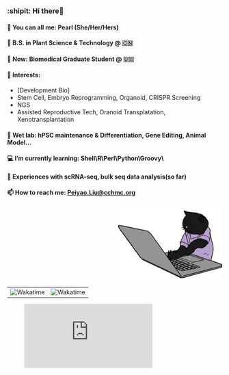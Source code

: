 ### :shipit: Hi there👋
#### 🎤 You can all me: Pearl (She/Her/Hers)
#### 🌱 B.S. in Plant Science & Technology @ 🇨🇳
#### 🧫 Now: Biomedical Graduate Student @ 🇺🇸
#### 🌟 Interests: 
  - [Development Bio]
  - Stem Cell, Embryo Reprogramming, Organoid, CRISPR Screening
  - NGS
  - Assisted Reproductive Tech, Oranoid Transplatation, Xenotransplantation
#### 🥼 Wet lab: hPSC maintenance & Differentiation, Gene Editing, Animal Model...
#### 💻 I’m currently learning: Shell\R\Perl\Python\Groovy\
#### 🧬 Experiences with scRNA-seq, bulk seq data analysis(so far)
#### 📫 How to reach me: Peiyao.Liu@cchmc.org
<p align="right">
  <img src="https://github.com/dongyuanwai/readme-become-better/blob/main/images/catcoding.gif" alt="coding cat" width="250">
</p>

<!--START_SECTION:waka-->
<!-- Wakatime Graph-->
<table>
  <tr>
    <td><img src="https://wakatime.com/share/@975fa60e-1225-40f6-bebf-7151c9463843/1b0bc249-2919-4e2b-ac50-931fa6767c71.svg" width="500" alt="Wakatime"/></td>
    <td><img src="https://wakatime.com/share/@975fa60e-1225-40f6-bebf-7151c9463843/cd8b31b4-11de-428b-a38f-ed34650f6b28.svg" width="500" alt="Wakatime"/></td>
  </tr>
</table>

</div>
<!--END_SECTION:waka-->
<figure><embed src="https://wakatime.com/share/@975fa60e-1225-40f6-bebf-7151c9463843/445b76f9-b818-4b1b-828c-50a23145e756.svg"></embed></figure>



<!--
**Pearl520/Pearl520** is a ✨ _special_ ✨ repository because its `README.md` (this file) appears on your GitHub profile.

Here are some ideas to get you started:

- 🔭 I’m currently working on ...
- 🌱 I’m currently learning ...
- 👯 I’m looking to collaborate on ...
- 🤔 I’m looking for help with ...
- 💬 Ask me about ...
- 📫 How to reach me: ...
- 😄 Pronouns: ...
- ⚡ Fun fact: ...
-->
